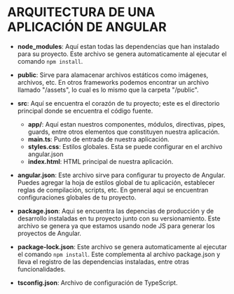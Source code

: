 # ARQUITECTURA DE UNA APLICACIÓN DE ANGULAR

- **node_modules**: Aquí estan todas las dependencias que han instalado para su proyecto. Este archivo se genera automaticamente al ejecutar el comando `npm install`.

- **public**: Sirve para alamacenar archivos estáticos como imágenes, archivos, etc. En otros frameworks podemos encontrar un archivo llamado "/assets", lo cual es lo mismo que la carpeta "/public".

- **src**: Aquí se encuentra el corazón de tu proyecto; este es el directorio principal donde se encuentra el código fuente.

  - **app/**: Aquí estan nuestros componentes, módulos, directivas, pipes, guards, entre otros elementos que constituyen nuestra aplicación.
  - **main.ts**: Punto de entrada de nuestra aplicación.
  - **styles.css**: Estilos globales. Esta se puede configurar en el archivo angular.json
  - **index.html**: HTML principal de nuestra aplicación.

- **angular.json**: Este archivo sirve para configurar tu proyecto de Angular. Puedes agregar la hoja de estilos global de tu aplicación, establecer reglas de compilación, scripts, etc. En general aqui se encuentran configuraciones globales de tu proyecto.

- **package.json**: Aqui se encuentra las depencias de producción y de desarrollo instaladas en tu proyecto junto con su versionamiento. Este archivo se genera ya que estamos usando node JS para generar los proyectos de Angular.

- **package-lock.json**: Este archivo se genera automaticamente al ejecutar el comando `npm install`. Este complementa al archivo package.json y lleva el registro de las dependencias instaladas, entre otras funcionalidades.

- **tsconfig.json**: Archivo de configuración de TypeScript.
